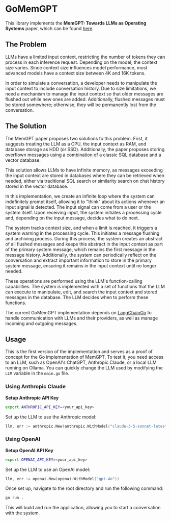 # GoMemGPT

This library implements the __MemGPT: Towards LLMs as Operating Systems__ paper, which can be found [here](https://arxiv.org/abs/2310.08560).

## The Problem

LLMs have a limited input context, restricting the number of tokens they can process in each inference request. Depending on the model, the context size varies. Since context size influences model performance, most advanced models have a context size between 4K and 16K tokens.

In order to simulate a conversation, a developer needs to manipulate the input context to include conversation history. Due to size limitations, we need a mechanism to manage the input context so that older messages are flushed out while new ones are added. Additionally, flushed messages must be stored somewhere; otherwise, they will be permanently lost from the conversation.

## The Solution

The MemGPT paper proposes two solutions to this problem. First, it suggests treating the LLM as a CPU, the input context as RAM, and database storage as HDD (or SSD). Additionally, the paper proposes storing overflown messages using a combination of a classic SQL database and a vector database.

This solution allows LLMs to have infinite memory, as messages exceeding the input context are stored in databases where they can be retrieved when needed, either via traditional SQL search or similarity search on chat history stored in the vector database.

In this implementation, we create an infinite loop where the system can indefinitely prompt itself, allowing it to "think" about its actions whenever an input signal is detected. The input signal can come from a user or the system itself. Upon receiving input, the system initiates a processing cycle and, depending on the input message, decides what to do next.

The system tracks context size, and when a limit is reached, it triggers a system warning in the processing cycle. This initiates a message flushing and archiving process. During this process, the system creates an abstract of all flushed messages and keeps this abstract in the input context as part of the primary system message, which remains the first message in the message history. Additionally, the system can periodically reflect on the conversation and extract important information to store in the primary system message, ensuring it remains in the input context until no longer needed.

These operations are performed using the LLM's function-calling capabilities. The system is implemented with a set of functions that the LLM can execute to manipulate, edit, and search the input context and stored messages in the database. The LLM decides when to perform these functions.

The current GoMemGPT implementation depends on [LangChainGo](https://github.com/tmc/langchaingo) to handle communication with LLMs and their providers, as well as manage incoming and outgoing messages.

## Usage

This is the first version of the implementation and serves as a proof of concept for the Go implementation of MemGPT. To test it, you need access to an LLM, such as OpenAI's ChatGPT, Anthropic Claude, or a local LLM running on Ollama. You can quickly change the LLM used by modifying the `LLM` variable in the `main.go` file.

### Using Anthropic Claude

**Setup Anthropic API Key**

```bash
export ANTHROPIC_API_KEY=<your_api_key>
```

Set up the LLM to use the Anthropic model:

```go
llm, err := anthropic.New(anthropic.WithModel("claude-3-5-sonnet-latest"))
```

### Using OpenAI

**Setup OpenAI API Key**

```bash
export OPENAI_API_KEY=<your_api_key>
```

Set up the LLM to use an OpenAI model:

```go
llm, err := openai.New(openai.WithModel("gpt-4o"))
```

Once set up, navigate to the root directory and run the following command:

```bash
go run .
```

This will build and run the application, allowing you to start a conversation with the system.

